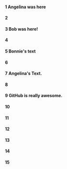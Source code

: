#### 1 Angelina was here
#### 2
#### 3  Bob was here!
#### 4
#### 5 Bonnie's text
#### 6
#### 7 Angelina's Text.
#### 8
#### 9 GitHub is really awesome.
#### 10
#### 11
#### 12
#### 13
#### 14
#### 15